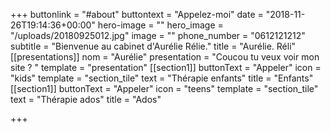 +++
buttonlink = "#about"
buttontext = "Appelez-moi"
date = "2018-11-26T19:14:36+00:00"
hero-image = ""
hero_image = "/uploads/20180925012.jpg"
image = ""
phone_number = "0612121212"
subtitle = "Bienvenue au cabinet d'Aurélie Rélie."
title = "Aurélie. Réli"
[[presentations]]
nom = "Aurélie"
presentation = "Coucou tu veux voir mon site ? "
template = "presentation"
[[section1]]
buttonText = "Appeler"
icon = "kids"
template = "section_tile"
text = "Thérapie enfants"
title = "Enfants"
[[section1]]
buttonText = "Appeler"
icon = "teens"
template = "section_tile"
text = "Thérapie ados"
title = "Ados"

+++
